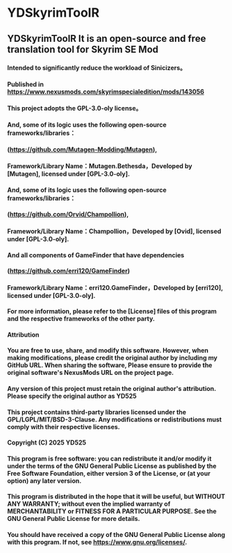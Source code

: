 # YDSkyrimToolR
## YDSkyrimToolR It is an open-source and free translation tool for Skyrim SE Mod

#### Intended to significantly reduce the workload of Sinicizers。
#### Published in https://www.nexusmods.com/skyrimspecialedition/mods/143056

#### This project adopts the GPL-3.0-oly license。

#### And, some of its logic uses the following open-source frameworks/libraries：
#### (https://github.com/Mutagen-Modding/Mutagen),
#### Framework/Library Name：Mutagen.Bethesda，Developed by [Mutagen], licensed under [GPL-3.0-oly].

#### And, some of its logic uses the following open-source frameworks/libraries：
#### (https://github.com/Orvid/Champollion),
#### Framework/Library Name：Champollion，Developed by [Ovid], licensed under [GPL-3.0-oly].

#### And all components of GameFinder that have dependencies
#### (https://github.com/erri120/GameFinder)
#### Framework/Library Name：erri120.GameFinder，Developed by [erri120], licensed under [GPL-3.0-oly].

#### For more information, please refer to the [License] files of this program and the respective frameworks of the other party.

#### Attribution
#### You are free to use, share, and modify this software. However, when making modifications, please credit the original author by including my GitHub URL. When sharing the software, Please ensure to provide the original software's NexusMods URL on the project page.
#### Any version of this project must retain the original author's attribution. Please specify the original author as YD525

#### This project contains third-party libraries licensed under the GPL/LGPL/MIT/BSD-3-Clause. Any modifications or redistributions must comply with their respective licenses.

#### Copyright (C) 2025 YD525  
#### This program is free software: you can redistribute it and/or modify it under the terms of the GNU General Public License as published by the Free Software Foundation, either version 3 of the License, or (at your option) any later version.  
#### This program is distributed in the hope that it will be useful, but WITHOUT ANY WARRANTY; without even the implied warranty of MERCHANTABILITY or FITNESS FOR A PARTICULAR PURPOSE. See the GNU General Public License for more details.  
#### You should have received a copy of the GNU General Public License along with this program. If not, see <https://www.gnu.org/licenses/>.
